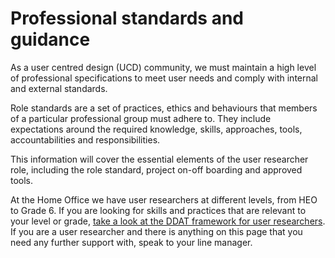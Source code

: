 Professional standards and guidance
===================================

As a user centred design (UCD) community, we must maintain a high level of professional specifications to meet user needs and comply with internal and external standards.

Role standards are a set of practices, ethics and behaviours that members of a particular professional group must adhere to. They include expectations around the required knowledge, skills, approaches, tools, accountabilities and responsibilities.

This information will cover the essential elements of the user researcher role, including the role standard, project on-off boarding and approved tools. 

At the Home Office we have user researchers at different levels, from HEO to Grade 6. If you are looking for skills and practices that are relevant to your level or grade, [take a look at the DDAT framework for user researchers](https://ddat-capability-framework.service.gov.uk/role/user-researcher). If you are a user researcher and there is anything on this page that you need any further support with, speak to your line manager.
